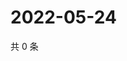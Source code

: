 # 2022-05-24

共 0 条

<!-- BEGIN WEIBO -->
<!-- 最后更新时间 Tue May 24 2022 06:18:16 GMT+0800 (China Standard Time) -->

<!-- END WEIBO -->
